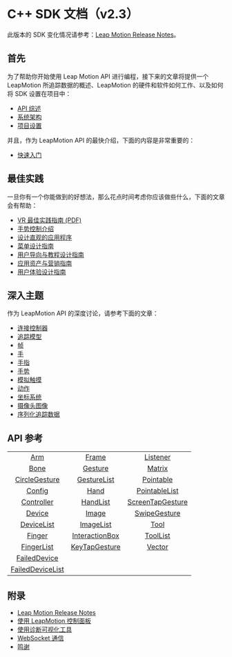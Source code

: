 # C++ SDK 文档（v2.3）
此版本的 SDK 变化情况请参考：[Leap Motion Release Notes](https://developer.leapmotion.com/documentation/python/supplements/SDK_Release_Notes.html)。

## 首先
为了帮助你开始使用 Leap Motion API 进行编程，接下来的文章将提供一个 LeapMotion 所追踪数据的概述、LeapMotion 的硬件和软件如何工作、以及如何将 SDK 设置在项目中：

* [API 综述](./devguide/Leap_Overview.md)
* [系统架构](./devguide/Leap_Architecture.md)
* [项目设置](./devguide/Project_Setup.md)

并且，作为 LeapMotion API 的最快介绍，下面的内容是非常重要的：

* [快速入门](./devguide/Sample_Tutorial.md)

## 最佳实践
一旦你有一个你能做到的好想法，那么花点时间考虑你应该做些什么，下面的文章会有帮助：

* [VR 最佳实践指南 (PDF)](https://developer.leapmotion.com/assets/Leap%20Motion%20VR%20Best%20Practices%20Guidelines.pdf)
* [手势控制介绍](https://developer.leapmotion.com/articles/intro-to-motion-control)
* [设计直观的应用程序](https://developer.leapmotion.com/articles/designing-intuitive-applications)
* [菜单设计指南](./practices/Leap_Menu_Design_Guidelines.md)
* [用户导向与教程设计指南](./practices/Leap_Orientation_and_Tutorial_Guidelines.md)
* [应用资产与营销指南](./practices/App_Assets_and_Marketing_Guidelines.md)
* [用户体验设计指南](./practices/Leap_UX_Guidelines.md)

## 深入主题
作为 LeapMotion API 的深度讨论，请参考下面的文章：

* [连接控制器](./devguide/Leap_Controllers.md)
* [追踪模型](./devguide/Leap_Tracking.md)
* [帧](./devguide/Leap_Frames.md)
* [手](./devguide/Leap_Hand.md)
* [手指](./devguide/Leap_Pointables.md)
* [手势](./devguide/Leap_Gestures.md)
* [模拟触摸](./devguide/Leap_Touch_Emulation.md)
* [动作](./devguide/Leap_Motions.md)
* [坐标系统](./devguide/Leap_Coordinate_Mapping.md)
* [摄像头图像](./devguide/Leap_Images.md)
* [序列化追踪数据](./devguide/Leap_Serialization.md)

## API 参考

||||
|:-:|:-:|:-:|
|[Arm](./api/Leap.Arm.md)| [Frame](./api/Leap.Frame.md) | [Listener](./api/Leap.Listener.md)|
|[Bone](./api/Leap.Bone.md)|[Gesture](./api/Leap.Gesture.md)|[Matrix](./api/Leap.Matrix.md)|
|[CircleGesture](./api/Leap.CircleGesture.md)|[GestureList](./api/Leap.GestureList.md)|[Pointable](./api/Leap.Pointable.md)|
|[Config](./api/Leap.Config.md)|[Hand](./api/Leap.Hand.md)|[PointableList](./api/Leap.PointableList.md)|
|[Controller](./api/Leap.Controller.md)|[HandList](./api/Leap.HandList.md)|[ScreenTapGesture](./api/Leap.ScreenTapGesture.md)|
|[Device](./api/Leap.Device.md)|[Image](./api/Leap.Image.md)|[SwipeGesture](./api/Leap.SwipeGesture.md)|
|[DeviceList](./api/Leap.DeviceList.md)|[ImageList](./api/Leap.ImageList.md)|[Tool](./api/Leap.Tool.md)|
|[Finger](./api/Leap.Finger.md)|[InteractionBox](./api/Leap.InteractionBox.md)|[ToolList](./api/Leap.ToolList.md)|
|[FingerList](./api/Leap.FingerList.md)|[KeyTapGesture](./api/Leap.KeyTapGesture.md)|[Vector](./api/Leap.Vector.md)|
|[FailedDevice](./api/Leap.FailedDevice.md)|||
|[FailedDeviceList](./api/Leap.FailedDeviceList.md)|||

## 附录

* [Leap Motion Release Notes](./supplements/SDK_Release_Notes.md) 
* [使用 LeapMotion 控制面板](./supplements/Leap_Application.md)
* [使用诊断可视化工具](./supplements/Leap_Visualizer.md)
* [WebSocket 通信](./supplements/Leap_JSON.md)
* [鸣谢](./supplements/Leap_Acknowledgements.md)
